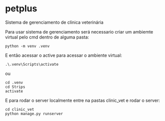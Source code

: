 # petplus
Sistema de gerenciamento de clínica veterinária

Para usar sistema de gerenciamento será necessario criar um ambiemte virtual pelo cmd dentro de alguma pasta:
```
python -m venv .venv
```

E então acessar o active para acessar o ambiente virtual:
```
.\.venv\Scripts\activate
```
ou
```
cd .venv
cd Strips
activate
```

E para rodar o server localmente entre na pastas clinic_vet e rodar o server:
```
cd clinic_vet
python manage.py runserver
```
